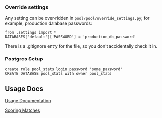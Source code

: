### Override settings ###

Any setting can be over-ridden in `pool/pool/override_settings.py`; for example, production database passwords:
```
from .settings import *
DATABASES['default']['PASSWORD'] = 'production_db_password'
```

There is a .gitignore entry for the file, so you don't accidentally check it in.


### Postgres Setup

```
create role pool_stats login password 'some_password'
CREATE DATABASE pool_stats with owner pool_stats
```

## Usage Docs

[Usage Documentation](usage_docs.md)

[Scoring Matches](scoring_matches.md)